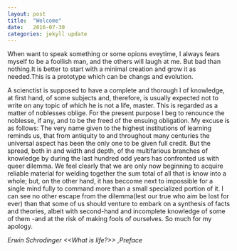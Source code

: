 ```yaml
---
layout: post
title:  "Welcome"
date:   2016-07-30
categories: jekyll update
---
```


When want to speak something or some opions eveytime, I always fears myself to be a foollish man, and the others will laugh at me. But bad than nothing.It is better to start with a minimal creation and grow it as needed.This is a prototype which can be changs and evolution.

A scienctist is supposed to have a complete and thorough I of knowledge, at first hand, of some subjects and, therefore, is usually expected not to write on any topic of which he is not a life, master. This is regarded as a matter of noblesses oblige. For the present purpose I beg to renounce the noblesse, if any, and to be the freed of the ensuing obligation. 
My excuse is as follows: The very name given to the highest institutions of learning reminds us, that from antiquity to and throughout many centuries the universal aspect has been the only one to be given full credit. But the spread, both in and width and depth, of the multifarious branches of knowledge by during the last hundred odd years has confronted us with queer dilemma. We feel clearly that we are only now beginning to acquire reliable material for welding together the sum total of all that is know into a whole; but, on the other hand, it has beccome next to impossible for a single mind fully to command more than a small specialized portion of it. I can see no other escape from the dilemma(lest our true who aim be lost for ever) than that some of us should venture to embark on a synthesis of facts and theories, albeit with second-hand and incomplete knowledge of some of them -and at the risk of making fools of ourselves. So much for my apology.

*Erwin Schrodinger <<What is life?>> ,Preface*


